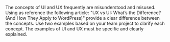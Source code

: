 The concepts of UI and UX frequently are misunderstood and misused. Using as reference the following article: "UX vs UI: What’s the Difference? (And How They Apply to WordPress)" provide a clear difference between the concepts. Use two examples based on your team project to clarify each concept. The examples of UI and UX must be specific and clearly explained.